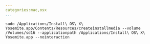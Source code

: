 ```yaml
---
categories:mac,osx
...
```

`sudo /Applications/Install\ OS\ X\ Yosemite.app/Contents/Resources/createinstallmedia --volume /Volumes/sd16 --applicationpath /Applications/Install\ OS\ X\ Yosemite.app --nointeraction`